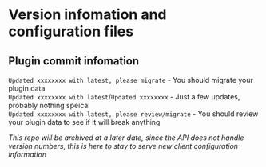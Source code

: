 # Version infomation and configuration files

## Plugin commit infomation

`Updated xxxxxxxx with latest, please migrate` - You should migrate your plugin data<br>
`Updated xxxxxxxx with latest`/`Updated xxxxxxxx` - Just a few updates, probably nothing speical<br>
`Updated xxxxxxxx with latest, please review/migrate` - You should review your plugin data to see if it will break anything

*This repo will be archived at a later date, since the API does not handle version numbers, this is here to stay to serve new client configuration information*
